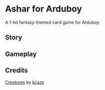# Ashar for Arduboy

A 1-bit fantasy-themed card game for Arduboy.

## Story

## Gameplay

## Credits

[Creatures](https://kz.itch.io/1-bit-fantasy-creatures) by [kcaze](https://kz.itch.io/)


